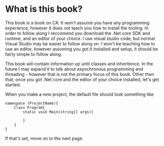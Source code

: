 # What is this book? 
This book is a book on C#. It won't assume you have any programming experience, however it does not teach you how to install the tooling. In order to follow along I reccomend you download the .Net core SDK and runtime, and an editor of your choice. I use visual studio code, but normal Visual Studio may be easier to follow along on. I won't be teaching how to use an editor, however assuming you got it installed and setup, it should be fairly simple to follow along.


This book will contain information up until classes and inheritence. In the future I may expand it to talk about asynchronous programming and threading - however that is not the primary focus of this book. Other then that, once you got .Net core and the editor of your choice installed, let's get started.

When you make a new project, the default file should look something like 
```CSharp
namespace (ProjectName){
    Class Program{
        static void Main(string[] args){

        }
    }
}
```
If that's set, move on to the next page.
